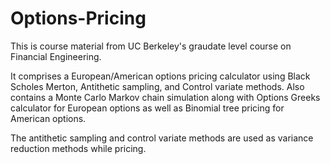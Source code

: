 # Options-Pricing
This is course material from UC Berkeley's graudate level course on Financial Engineering. 

It comprises a European/American options pricing calculator using Black Scholes Merton, Antithetic sampling, and Control variate methods. Also contains a Monte Carlo Markov chain simulation along with Options Greeks calculator for European options as well as Binomial tree pricing for American options. 

The antithetic sampling and control variate methods are used as variance reduction methods while pricing. 
